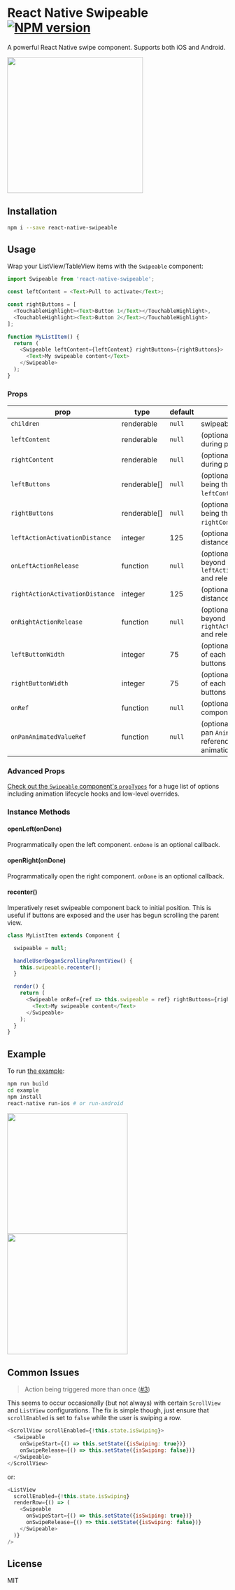 # React Native Swipeable [![NPM version][npm-image]][npm-url]

A powerful React Native swipe component.  Supports both iOS and Android.

<img src="https://raw.githubusercontent.com/jshanson7/react-native-swipeable/master/demo.gif" width="310">

## Installation

```sh
npm i --save react-native-swipeable
```

## Usage

Wrap your ListView/TableView items with the `Swipeable` component:

```javascript
import Swipeable from 'react-native-swipeable';

const leftContent = <Text>Pull to activate</Text>;

const rightButtons = [
  <TouchableHighlight><Text>Button 1</Text></TouchableHighlight>,
  <TouchableHighlight><Text>Button 2</Text></TouchableHighlight>
];

function MyListItem() {
  return (
    <Swipeable leftContent={leftContent} rightButtons={rightButtons}>
      <Text>My swipeable content</Text>
    </Swipeable>
  );
}
```

### Props

| prop                            | type         | default | description                                                                               |
|---------------------------------|--------------|---------|-------------------------------------------------------------------------------------------|
| `children`                      | renderable   | `null`  | swipeable content                                                                         |
| `leftContent`                   | renderable   | `null`  | (optional) left content visible during pull action                                        |
| `rightContent`                  | renderable   | `null`  | (optional) right content visible during pull action                                       |
| `leftButtons`                   | renderable[] | `null`  | (optional) array of buttons, first being the innermost; ignored if `leftContent` present  |
| `rightButtons`                  | renderable[] | `null`  | (optional) array of buttons, first being the innermost; ignored if `rightContent` present |
| `leftActionActivationDistance`  | integer      | 125     | (optional) minimum swipe distance to activate left action                                 |
| `onLeftActionRelease`           | function     | `null`  | (optional) user has swiped beyond `leftActionActivationDistance` and released             |
| `rightActionActivationDistance` | integer      | 125     | (optional) minimum swipe distance to activate right action                                |
| `onRightActionRelease`          | function     | `null`  | (optional) user has swiped beyond `rightActionActivationDistance` and released            |
| `leftButtonWidth`               | integer      | 75      | (optional) resting visible peek of each left button after buttons are swiped open         |
| `rightButtonWidth`              | integer      | 75      | (optional) resting visible peek of each right button after buttons are swiped open        |
| `onRef`                         | function     | `null`  | (optional) receive swipeable component instance reference                                 |
| `onPanAnimatedValueRef`         | function     | `null`  | (optional) receive swipeable pan `Animated.ValueXY` reference for upstream animations     |

### Advanced Props

[Check out the `Swipeable` component's `propTypes`](https://github.com/jshanson7/react-native-swipeable/blob/master/src/index.js#L14) for a huge list of options including animation lifecycle hooks and low-level overrides.

### Instance Methods

#### openLeft(onDone)

Programmatically open the left component. `onDone` is an optional callback.

#### openRight(onDone)

Programmatically open the right component. `onDone` is an optional callback.

#### recenter()

Imperatively reset swipeable component back to initial position.  This is useful if buttons are exposed and the user has begun scrolling the parent view.

```javascript
class MyListItem extends Component {

  swipeable = null;

  handleUserBeganScrollingParentView() {
    this.swipeable.recenter();
  }

  render() {
    return (
      <Swipeable onRef={ref => this.swipeable = ref} rightButtons={rightButtons}>
        <Text>My swipeable content</Text>
      </Swipeable>
    );
  }
}
```

## Example

To run [the example](https://github.com/jshanson7/react-native-swipeable/blob/master/example/swipeable-example.js):

```sh
npm run build
cd example
npm install
react-native run-ios # or run-android
```

<img src="https://raw.githubusercontent.com/jshanson7/react-native-swipeable/master/example/example.ios.gif" width="275"> <img src="https://raw.githubusercontent.com/jshanson7/react-native-swipeable/master/example/example.android.gif" width="275">

## Common Issues

> Action being triggered more than once ([#3](https://github.com/jshanson7/react-native-swipeable/issues/3))

This seems to occur occasionally (but not always) with certain `ScrollView` and `ListView` configurations.  The fix is simple though, just ensure that `scrollEnabled` is set to `false` while the user is swiping a row.

```js
<ScrollView scrollEnabled={!this.state.isSwiping}>
  <Swipeable
    onSwipeStart={() => this.setState({isSwiping: true})}
    onSwipeRelease={() => this.setState({isSwiping: false})}
  </Swipeable>
</ScrollView>
```
or:
```js
<ListView
  scrollEnabled={!this.state.isSwiping}
  renderRow={() => (
    <Swipeable
      onSwipeStart={() => this.setState({isSwiping: true})}
      onSwipeRelease={() => this.setState({isSwiping: false})}
    </Swipeable>
  )}
/>
```

## License

MIT

[npm-image]: https://badge.fury.io/js/react-native-swipeable.svg
[npm-url]: https://npmjs.org/package/react-native-swipeable
